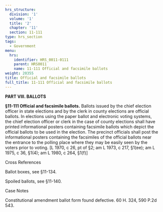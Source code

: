 ```yaml
---
hrs_structure:
  division: '1'
  volume: '1'
  title: '2'
  chapter: '11'
  section: 11-111
type: hrs_section
tags:
  - Government
menu:
  hrs:
    identifier: HRS_0011-0111
    parent: HRS0011
    name: 11-111 Official and facsimile ballots
weight: 20355
title: Official and facsimile ballots
full_title: 11-111 Official and facsimile ballots
---
```

**PART VIII. BALLOTS**

**§11-111 Official and facsimile ballots.** Ballots issued by the chief election officer in state elections and by the clerk in county elections are official ballots. In elections using the paper ballot and electronic voting systems, the chief election officer or clerk in the case of county elections shall have printed informational posters containing facsimile ballots which depict the official ballots to be used in the election. The precinct officials shall post the informational posters containing the facsimiles of the official ballots near the entrance to the polling place where they may be easily seen by the voters prior to voting. [L 1970, c 26, pt of §2; am L 1973, c 217, §1(ee); am L 1975, c 36, §1(4); am L 1980, c 264, §1(f)]

Cross References

Ballot boxes, see §11-134.

Spoiled ballots, see §11-140.

Case Notes

Constitutional amendment ballot form found defective. 60 H. 324, 590 P.2d 543.